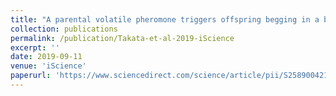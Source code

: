 ```yaml
---
title: "A parental volatile pheromone triggers offspring begging in a burying beetle"
collection: publications
permalink: /publication/Takata-et-al-2019-iScience
excerpt: ''
date: 2019-09-11
venue: 'iScience'
paperurl: 'https://www.sciencedirect.com/science/article/pii/S258900421930224X'
---
```


<!-- 論文の要約・解説など入れたければここ打つ -->
